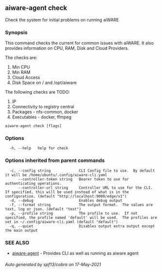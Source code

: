 ## aiware-agent check

Check the system for initial problems on running aiWARE

### Synopsis


This command checks the current for common issues with aiWARE.  It also provides information on CPU, RAM, Disk and Cloud Providers.

The checks are:
1. Min CPU
2. Min RAM
3. Cloud Access
4. Disk Space on / and /opt/aiware

The following checks are TODO:
1. IP
2. Connectivity to registry central
3. Packages - nfs-common, docker
4. Executables - docker, ffmpeg


```
aiware-agent check [flags]
```

### Options

```
  -h, --help   help for check
```

### Options inherited from parent commands

```
  -c, --config string             CLI Config file to use.  By default it will be /home/ubuntu/.config/aiware-cli.yaml
      --controller-token string   Bearer token to use for authenticating operations.
      --controller-url string     Controller URL to use for the CLI.  If specified, this will be used instead of what is in the configuration. (default "http://localhost:9000/edge/v1")
  -d, --debug                     Enables debug output
  -f, --format string             The output format.  The values are text, log or json. (default "text")
  -p, --profile string            The profile to use.  If not specified, the profile named 'default' will be used.  The profiles are set in ~/.config/aiware-cli.yaml (default "default")
  -q, --quiet                     Disables output extra output except the main output
```

### SEE ALSO

* [aiware-agent](/cli/aiware-agent.md)	 - Provides CLI as well as running as aiware agent

###### Auto generated by spf13/cobra on 17-May-2021
